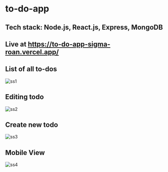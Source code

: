 # to-do-app

## Tech stack: Node.js, React.js, Express, MongoDB
## Live at https://to-do-app-sigma-roan.vercel.app/

## List of all to-dos
![ss1](https://github.com/Priyanshu475/to-do-app/assets/96469123/b26727e9-460e-4fc7-afa1-8a844c749640)


## Editing todo
![ss2](https://github.com/Priyanshu475/to-do-app/assets/96469123/56a0ffb8-de38-4310-b522-2d2c178b35b3)


## Create new todo
![ss3](https://github.com/Priyanshu475/to-do-app/assets/96469123/fa500c95-ca4a-41e7-8a01-6b7bf385ce32)


## Mobile View
![ss4](https://github.com/Priyanshu475/to-do-app/assets/96469123/7b1a412a-04cd-4633-b81f-5f367e2fd975)
